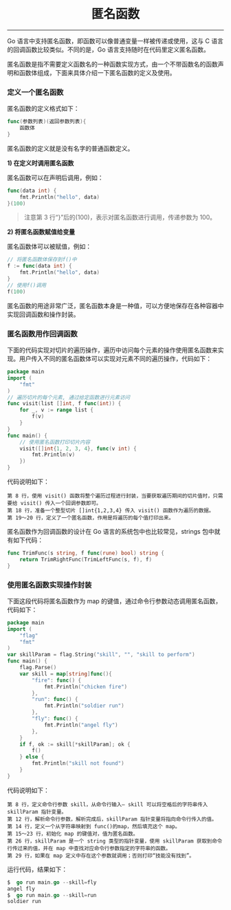 <center><h1>匿名函数</h1></center>

---

Go 语言中支持匿名函数，即函数可以像普通变量一样被传递或使用，这与 C 语言的回调函数比较类似。不同的是，Go 语言支持随时在代码里定义匿名函数。

匿名函数是指不需要定义函数名的一种函数实现方式，由一个不带函数名的函数声明和函数体组成，下面来具体介绍一下匿名函数的定义及使用。

### 定义一个匿名函数

匿名函数的定义格式如下：

```go
func(参数列表)(返回参数列表){
    函数体
}
```

匿名函数的定义就是没有名字的普通函数定义。

**1) 在定义时调用匿名函数**

匿名函数可以在声明后调用，例如：

```go
func(data int) {
    fmt.Println("hello", data)
}(100)
```

> 注意第 3 行“}”后的(100)，表示对匿名函数进行调用，传递参数为 100。

**2) 将匿名函数赋值给变量**

匿名函数体可以被赋值，例如：

```go
// 将匿名函数体保存到f()中
f := func(data int) {
    fmt.Println("hello", data)
}
// 使用f()调用
f(100)
```

匿名函数的用途非常广泛，匿名函数本身是一种值，可以方便地保存在各种容器中实现回调函数和操作封装。

### 匿名函数用作回调函数

下面的代码实现对切片的遍历操作，遍历中访问每个元素的操作使用匿名函数来实现。用户传入不同的匿名函数体可以实现对元素不同的遍历操作，代码如下：

```go
package main
import (
    "fmt"
)
// 遍历切片的每个元素, 通过给定函数进行元素访问
func visit(list []int, f func(int)) {
    for _, v := range list {
        f(v)
    }
}
func main() {
    // 使用匿名函数打印切片内容
    visit([]int{1, 2, 3, 4}, func(v int) {
        fmt.Println(v)
    })
}
```

代码说明如下：

```
第 8 行，使用 visit() 函数将整个遍历过程进行封装，当要获取遍历期间的切片值时，只需要给 visit() 传入一个回调参数即可。
第 18 行，准备一个整型切片 []int{1,2,3,4} 传入 visit() 函数作为遍历的数据。
第 19～20 行，定义了一个匿名函数，作用是将遍历的每个值打印出来。
```

匿名函数作为回调函数的设计在 Go 语言的系统包中也比较常见，strings 包中就有如下代码：

```go
func TrimFunc(s string, f func(rune) bool) string {
    return TrimRightFunc(TrimLeftFunc(s, f), f)
}
```

### 使用匿名函数实现操作封装

下面这段代码将匿名函数作为 map 的键值，通过命令行参数动态调用匿名函数，代码如下：

```go
package main
import (
    "flag"
    "fmt"
)
var skillParam = flag.String("skill", "", "skill to perform")
func main() {
    flag.Parse()
    var skill = map[string]func(){
        "fire": func() {
            fmt.Println("chicken fire")
        },
        "run": func() {
            fmt.Println("soldier run")
        },
        "fly": func() {
            fmt.Println("angel fly")
        },
    }
    if f, ok := skill[*skillParam]; ok {
        f()
    } else {
        fmt.Println("skill not found")
    }
}
```

代码说明如下：

```
第 8 行，定义命令行参数 skill，从命令行输入— skill 可以将空格后的字符串传入 skillParam 指针变量。
第 12 行，解析命令行参数，解析完成后，skillParam 指针变量将指向命令行传入的值。
第 14 行，定义一个从字符串映射到 func()的map，然后填充这个 map。
第 15～23 行，初始化 map 的键值对，值为匿名函数。
第 26 行，skillParam 是一个 string 类型的指针变量，使用 skillParam 获取到命令行传过来的值，并在 map 中查找对应命令行参数指定的字符串的函数。
第 29 行，如果在 map 定义中存在这个参数就调用；否则打印“技能没有找到”。
```

运行代码，结果如下：

```go
$  go run main.go --skill=fly
angel fly
$  go run main.go --skill=run
soldier run
```
